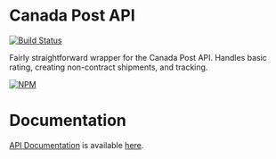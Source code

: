 # Canada Post API

[![Build Status](https://travis-ci.org/t3rminus/canada-post.svg?branch=master)](https://travis-ci.org/t3rminus/canada-post)

Fairly straightforward wrapper for the Canada Post API. Handles basic rating, creating non-contract shipments, and tracking.

[![NPM](https://nodei.co/npm/canadapost-api.png)](https://nodei.co/npm/canadapost-api/)

# Documentation

[API Documentation](https://github.com/t3rminus/canada-post/blob/master/API.md) is available [here](https://github.com/t3rminus/canada-post/blob/master/API.md).